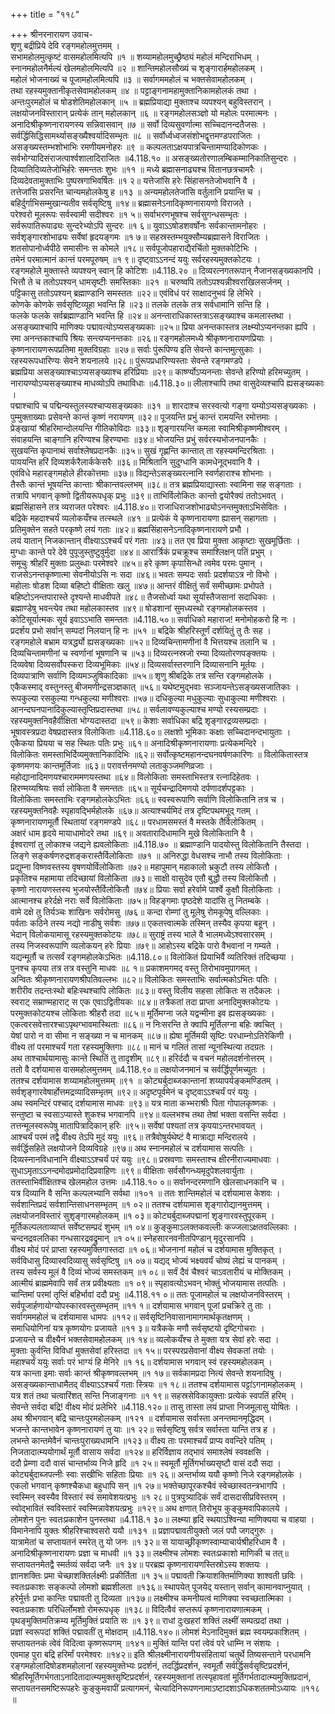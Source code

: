 +++
title = "११८"

+++
श्रीनरनारायण उवाच-  
शृणु बद्रीप्रिये देवि रङ्गमहोलमुत्तमम् ।  
सभामहोलमुत्कृष्टं वासमहोलमित्यपि ॥१ ॥
शय्यामहोलमुच्छ्रैष्ठ्यं महोलं मन्दिराभिधम् ।  
स्नानमहोलनैर्मल्यं खेलमहोलमित्यपि ॥२ ॥
शान्तिमहोलसौख्यं च शृङ्गारार्हमहोलकम् ।  
महोलं भोजनाख्यं च पूजामहोलमित्यपि ॥३ ॥
सर्वागममहोलं च भक्तसेवामहोलकम् ।  
तथा रहस्यमुक्तानीकृतसेवामहोलकम् ॥४ ॥
पट्टाङ्गनामहामुक्तानिकामहोलकं तथा ।  
अन्तःपुरमहोलं च षोडशेतिमहोलकान् ॥५ ॥
ब्रह्मप्रियाद्या मुक्ताश्च व्यपश्यन् बहुविस्तरान् ।  
लक्षयोजनविस्तारान् प्रत्येकं तान् महोलकान् ॥६ ॥
रङ्गमहोलसञ्ज्ञो यो महोलः परमात्मनः ।  
अनादिश्रीकृष्णनारायणस्य सन्निवासवान् ॥७ ॥
सर्वो दिव्यसुवर्णात्मा सच्चिदानन्दतैजसः ।  
सर्वर्द्धिसिद्धिसामर्थ्यासङ्ख्यैश्वर्यादिसम्भृतः ॥८ ॥
सर्वोर्ध्वध्वजसंशोभद्वृत्तमण्डपराजितः ।  
असङ्ख्यस्तम्भशोभाभिः रमणीयमनोहरः ॥९ ॥
कल्पलताऽक्षयपात्रचिन्तामण्यादिकोणकः ।  
सर्वभोग्यादिसंराजत्पार्श्वशालादिराजितः ॥4.118.१० ॥
असङ्ख्यतोरणालम्बिकम्मानिकातिसुन्दरः ।  
दिव्यातिदिव्यतेजोभिर्हरेः समन्ततः शुभः ॥११ ॥
मध्ये ब्रह्मासनाढ्यश्च वितानछत्रचामरैः ।  
दिव्यदेवतामुक्ताभिः पुष्पस्रगाभिवर्षितः ॥१ २॥
यत्तेजांसि हरेः सिंहासनतेजोभवानि वै ।  
तत्तेजांसि प्रसरन्ति चान्यमहोलकेषु ह ॥१३ ॥
अन्यमहोलतेजांसि वर्तुलानि प्रयान्ति च ।  
बहिर्दुर्गाभिसम्मुखान्यतीव सर्वसृष्टिषु ॥१४॥
ब्रह्मासनेऽनादिकृष्णनारायणो विराजते ।  
परेश्वरो मूलरूपः सर्वस्वामी सदीश्वरः ॥१ ५॥
सर्वाभरणभूषश्च सर्वसुगन्धसम्भृतः ।  
सर्वरूपातिरूपाढ्यः सुन्दरेभ्योऽपि सुन्दरः ॥१ ६॥
युवाऽऽषोडशवर्षोनः सर्वकान्तामनोहरः ।  
सर्वशृङ्गारशोभाढ्यः सर्वेषां हृदयङ्गमः ॥१ ७॥
सहस्रस्तम्भयुक्सौम्यब्रह्मासने विराजितः ।  
शतसोपानोर्ध्वपीठे समासीनः स कोमले ॥१८॥
सर्वपूजोपहाराद्यैरर्चितो मुक्तकोटिभिः ।  
तमेनं परमात्मानं कान्तं परमपूरुषम् ॥१ ९॥
दृष्ट्वाऽऽनन्दं ययुः सर्वरहस्यमुक्तकोटयः ।  
रङ्गमहोले मुक्तास्ते व्यपश्यन् स्वान् हि कोटिशः ॥4.118.२० ॥
दिव्यरत्नगतरूपान् नैजानसङ्ख्यकानपि ।  
भित्तौ ते च ततोऽपश्यन् धामसृष्टीः समस्तिकाः ॥२१ ॥
चरुष्वपि ततोऽपश्यन्नीश्वराखिलसर्जनम् ।  
पट्टिकासु ततोऽपश्यन् ब्रह्माण्डानि समस्ततः ॥२२॥
एवंविधं परं साक्षादनुभवं हि लेभिरे ।  
कोणके कोणके सर्वसृष्टिव्यूहा भवन्ति हि ॥२३॥
तलके तलके तत्र सर्वधामानि सन्ति हि ।  
फलके फलके सर्वब्रह्माण्डानि भवन्ति हि ॥२४॥
अनन्ताराधिकास्तत्राऽसङ्ख्याश्च कमलास्तथा ।  
असङ्ख्याश्चापि माणिक्यः पद्मावत्योऽप्यसङ्ख्यकाः ॥२५॥
प्रिया अनन्तकास्तत्र लक्ष्म्योऽप्यनन्तका ह्यपि ।  
रमा अनन्तकाश्चापि श्रियः सन्त्यप्यनन्तकाः ॥२६॥
रङ्गमहोलमध्ये श्रीकृष्णनारायणप्रियाः ।  
कृष्णनारायणरूपप्रतिमा मुक्तविग्रहाः ॥२७॥
सर्वाः पुंरूपिण्य इति सेवन्ते कान्तमुत्सुकाः ।  
रहस्यरूपधारिण्यः सेवने शयनालये ॥२८॥
पुंरूपप्रधारिण्यस्ताः सेवन्ते रङ्गमण्डपे ।  
ब्रह्मप्रिया असङ्ख्याश्चाऽप्यसङ्ख्याश्च हरिप्रियाः ॥२९॥
कार्ष्ण्योऽप्यनन्ताः सेवन्ते हरिण्यो हरिमच्युतम् ।  
नारायण्योऽप्यसङ्ख्याश्च माधव्योऽपि तथाविधाः ॥4.118.३०॥
लीलाश्चापि तथा वासुदेव्यश्चापि ह्यसङ्ख्यकाः ।  
पद्माश्चापि च पद्मिन्यस्तुलस्यश्चाप्यसङ्ख्यकाः ॥३१ ॥
शारदाश्च सरस्वत्यो गङ्गा यम्योऽप्यसङ्ख्यकाः ।  
पुम्मुक्ताख्याः प्रसेवन्ते कान्तं कृष्णं नरायणम् ॥३२॥
पूजयन्ति प्रभुं कान्तं रामयन्ति रमोत्तमाः ।  
प्रेङ्खायां श्रीहरिमान्दोलयन्ति गीतिकोविदाः ॥३३॥
शृङ्गारयन्ति कमला स्वामिश्रीकृष्णमीश्वरम् ।  
संवाहयन्ति चाङ्गानि हरिण्यश्च हिरण्यभाः ॥३४॥
भोजयन्ति प्रभुं सर्वरस्यभोजनपानकैः ।  
सुखयन्ति कृपानाथं सर्वाश्लेषप्रदानकैः ॥३५॥
सुखं गृह्णन्ति कान्तात् ता रहस्यमन्दिरश्रिताः ।  
पाययन्ति हरिं दिव्यशर्करैलार्ककेसरैः ॥३६॥
मिश्रितानि सुदुग्धानि कामधेनूद्भवानि वै ।  
एवंविधे महारङ्गमहोले हीरकोत्तमाः ॥३७॥
विद्यन्तेऽसङ्ख्यरत्नानि स्वर्णहाराश्च शोभनाः ।  
तैस्तैः कान्तं भूषयन्ति कान्ताः श्रीकान्तवल्लभम् ॥३८॥
तत्र ब्रह्मप्रियाद्यास्ताः स्वामिना सह सङ्गताः ।  
तत्रापि भगवान् कृष्णो द्वितीयरूपधृक् प्रभुः ॥३९॥
ताभिर्विलोकितः कान्तो द्वयोरैक्यं ततोऽभवत् ।  
ब्रह्मसिंहासने तत्र व्यराजत परेश्वरः ॥4.118.४०॥
राजाधिराजशोभाढ्योऽनन्तमुक्ताऽभिसेवितः ।  
बद्रिके महदाश्चर्यं व्यलोकयँश्च तत्स्थले ॥४१ ॥
प्रत्येकं ये कृष्णनारायणा ह्यासन् सहागताः ।  
प्रतिमुक्तेन सहते परकृष्णे लयं गताः ॥४२॥
ब्रह्मसिंहासनेऽनादिकृष्णनारायणे प्रभौ ।  
लयं यातान् निजकान्तान् वीक्ष्याऽऽश्चर्यं परं गताः ॥४३॥
तत एव प्रिया मुक्ता आकृष्टाः सुखमूर्छिताः ।  
मुग्धाः कान्ते परे देवे पुपूजुस्तुष्टुवुर्मुदा ॥४४॥
आरार्त्रिकं प्रचक्रूश्च समाश्लिक्षन् पतिं प्रभुम् ।  
समूचुः श्रीहरिं मुक्ताः प्रलुब्धाः परमेश्वरे ॥४५॥
हरे कृष्ण कृपासिन्धो त्वमेव परमः पुमान् ।  
राजसेऽनन्तकृष्णात्मा सेवनीयोऽसि नः सदा ॥४६॥
भवतः सम्पदः सर्वाः प्रदर्शयाऽत्र नो विभो ।  
महोलाः षोडश दिव्या बहिष्टो वीक्षिताः खलु ॥४७॥
आन्तरं वीक्षितुं सर्वं समीच्छामः प्रभोपते ।  
बहिष्टोऽनन्तपारास्ते दृश्यन्ते माधवीपते ॥४८॥
तैजसोर्ध्वा यथा सूर्यास्तैजसानां सदाधिकाः ।  
ब्रह्माण्डेषु भवन्त्येव तथा महोलकास्तव ॥४९॥
षोडशानां सुमध्यस्थो रङ्गमहोलकस्तव ।  
कोटिसूर्यात्मकः सूर्य इवाऽऽभाति समन्ततः ॥4.118.५०॥
सर्वाधिको महाराज! मनोमोहकरो हि नः ।  
प्रदर्शय प्रभो सर्वान् सम्पदां निलयान् हि नः ॥५१ ॥
बद्रिके श्रीहरिस्तूर्णं दर्शयितुं तु तैः सह ।  
रङ्गमहोले बभ्राम यत्रर्द्ध्यो ह्यसङ्ख्यकाः ॥५२॥
दिव्यचिन्तामणीनां वै भित्तयश्च तलानि च ।  
दिव्यचिन्तामणीनां च स्वर्णानां भूषणानि च ॥५३॥
दिव्यरत्नस्रजो रम्या दिव्यतोरणपङ्क्तयः ।  
दिव्यवेषा दिव्यसर्वोपस्करा दिव्यभूमिकाः ॥५४॥
दिव्यसर्वास्तरणानि दिव्यासनानि मूर्तयः ।  
दिव्यपात्राणि सर्वाणि दिव्यमञ्जुषिकादिकाः ॥५५॥
शृणु श्रीबद्रिके तत्र सन्ति रङ्गमहोलके ।  
एकैकस्माद् वस्तुनस्तु बीजमणीन्द्रसञ्ज्ञकात् ॥५६॥
यथेष्टमुद्भवाः सञ्जायन्तेऽसङ्ख्यसजातिकाः ।  
रूपकुल्या रसकुल्या गन्धकुल्या मणीश्वराः ॥५७॥
दधिकुल्या मधुकुल्याः सुधाकुल्या मणीश्वराः ।  
आनन्दघनपानादिकुल्यास्तृप्तिप्रदास्तथा ॥५८॥
सर्वलावण्यकुल्याश्च मण्यो रस्यसम्प्रदाः ।  
रहस्यमुक्तनिवहैर्वीक्षिता भोग्यदास्तदा ॥५९॥
केशाः सर्वाधिका बद्रि शृङ्गारद्रव्यसम्प्रदाः ।  
भूषावस्त्रप्रदा वेषप्रदास्तत्र विलोकिताः ॥4.118.६०॥
लक्षशो भूमिकाः कक्षाः सच्चिदानन्दभायुताः ।  
एकैकया प्रियया च सह स्थितः पतिः प्रभुः ॥६१॥
अनादिश्रीकृष्णनारायणाः प्रत्येकमन्दिरे ।  
विलोकितः समस्ताभिर्दिव्यमुक्तानिकादिभिः ॥६२॥
सर्वोत्कृष्टमहानन्दघनवर्षणकारिणः ॥
विलोकितास्तत्र कृष्णमणयः कान्तमूर्तिजाः ॥६३॥
परावर्त्तनमण्यो लताकुञ्जमणिव्रजाः ।  
महोद्यानादिमणयश्चाराममणयस्तथा ॥६४॥
विलोकिताः समस्ताभिस्तत्र रत्नादिहेतवः ।  
हिरण्मय्यश्रियः सर्वा लोकिता वै समन्ततः ॥६५॥
सूर्यचन्द्रादिमणयो दर्पणादर्शपट्टकाः ।  
विलोकिताः समस्ताभिः रङ्गमहोलकेऽभितः ॥६६॥
स्वस्वरूपाणि सर्वाणि विलोकितानि तत्र च ।  
रहस्यमुक्तनिवहैः स्पृहावद्भिर्महोलके ॥६७॥
अत्याश्चर्यमिदं तत्र दृष्टिपथमभूद् गतम् ।  
कृष्णनारायणमूर्तौ स्थितायां रङ्गमण्डपे ॥६८॥
परधामसमस्तं वै मस्तके तैर्विलोकितम् ।  
अक्षरं धाम हृदये मायाधामोदरे तथा ॥६९॥
अवतारादिधामानि मुखे विलोकितानि वै ।  
ईश्वराणां तु लोकाश्च जद्यने ह्यवलोकिताः ॥4.118.७० ॥
ब्रह्माण्डानि पादयोस्तु विलोकितानि तैस्तदा ।  
लिङ्गे सङ्कर्षणरुद्रशङ्करास्तैर्विलोकिताः ॥७१ ॥
अनिरुद्धा वेधसश्च नाभौ तस्य विलोकिताः ।  
प्रद्युम्ना विष्णवस्तस्य वृषणयोर्विलोकिताः ॥७२॥
महापुमान् महाकालो भ्रकुटौ तस्य लोकितौ ।  
प्रकृतिश्च महामाया तदिच्छायां विलोकिता ॥७३॥
साक्षी वासुदेव एतौ बुद्धौ तस्य विलोकितौ ।  
कृष्णो नारायणस्तस्य भुजयोस्तैर्विलोकितौ ॥७४॥
प्रियाः सर्वा हरेर्वामे पार्श्वे कुक्षौ विलोकिताः ।  
आत्मानश्च हरेर्दक्षे नराः सर्वे विलोकिताः ॥७५॥
विहङ्गमाः पृष्ठदेशे यादांसि तु नितम्बके ।  
वामे दक्षे तु तिर्यञ्चः शाखिनः सर्वरोमसु ॥७६॥
कन्दा रोम्णां तु मूलेषु रोमकूपेषु वल्लिकाः ।  
पर्वताः कठिने तस्य नद्यो नाडीषु सर्वशः ॥७७॥
एकतत्त्वात्मके तस्मिन् तस्यैव कृपया बहून् ।  
भेदान् विलोकयामासू रहस्यमुक्तकोटयः ॥७८॥
सुराष्ट्रं तस्य भाले वै भालमध्येऽश्वसारसम् ।  
तस्य निजस्वरूपाणि व्यलोकयन् हरेः प्रियाः ॥७९॥
आहोऽस्य बद्रिके पारो वैभवानां न गम्यते ।  
यद्यन्मूर्तौ च तत्सर्वं रङ्गमहोलकेऽभितः ॥4.118.८०॥
विलोकितं प्रियाभिर्वै व्यतिरिक्तं तदिच्छया ।  
पुनश्च कृपया तत्र तत्र वस्तुनि माधवः ॥८ १॥
प्रकाशमगमद् वस्तु तिरोभावमुपागमत् ।  
अन्वितः श्रीकृष्णनारायणश्रीपतिवल्लभः ॥८२॥
विलोकितः समस्ताभिः सर्वात्मकोऽभितः पतिः ।  
शरीरीव तदन्तःस्थो बहिःस्थश्चापि लोकितः ॥८३॥
वस्तु विलीय सहसा लोकितः स तदैकलः ।  
स्वराट् सम्राण्महाराट् स एक एवाऽद्वितीयकः ॥८४॥
तत्रैकतां तदा प्राप्ता अनादिमुक्तकोटयः ।  
परमुक्तकोटयश्च लोकिताः श्रीहरौ तदा ॥८५॥
मूर्तिमग्ना जले यद्वन्मीना इव ह्यसङ्ख्यकाः ।  
एकत्वरसवेत्तारश्चाऽपृथग्भावमास्थिताः ॥८६॥
न निःसरन्ति ते क्वापि मूर्तिलग्ना बहिः क्वचित् ।  
येषां पारो न वा सीमा न सङ्ख्या न च मानकम् ॥८७॥
ह्येषा मूर्तिमयी सृष्टिः परधाम्नोऽतिरेकिणी ।  
वीक्ष्य तां परमाश्चर्यं गता रहस्यमुक्तिगाः ॥८८॥
मानं च गलितं तासां न्यूनस्थित्या तदग्रतः ।  
अथ ताश्चार्थयामासुः कान्ते स्थितिं तु तादृशीम् ॥८९॥
हरिर्ददौ च वचनं महोलदर्शनोत्तरम् ।  
ततो वै दर्शयामास वासमहोलमुत्तमम् ॥4.118.९०॥
लक्षयोजनमानं च सर्वर्द्धिपूर्णमच्युतः ।  
ततश्च दर्शयामास शय्यामहोलमुत्तमम् ॥९१ ॥
कोट्यर्बुदाब्जकान्तानां शय्यापर्यङ्कमण्डितम् ।  
सर्वशृङ्गारवेषार्होत्तमद्रव्यादिसम्भृतम् ॥९२॥
अदृष्टपूर्वमेनं च दृष्ट्वाऽऽश्चर्यं परं ययुः ।  
अथ स्वमन्दिरं पश्चाद् दर्शयामास माधवः ॥९३॥
यत्र माता कभ्भराश्रीः पिता गोपालकृष्णकः ।  
सन्तुष्टा च स्वसाऽप्यास्ते शुकश्च भगवानपि ॥९४॥
वल्लभश्च तथा तेषां भक्ता वसन्ति सर्वदा ।  
तत्तन्मूलस्वरूपेषु मातापित्रादिकान् हरिः ॥९५॥
सर्वेषां पश्यतां तत्र कृपयाऽन्तरभावयत् ।  
आश्चर्यं परमं तद्वै वीक्ष्य तेऽपि मुदं ययुः ॥९६॥
तत्रैवोषुर्यथेष्टं वै मात्राद्या मन्दिरालये ।  
सर्वर्द्धिसहिते लक्षयोजने दिव्यविग्रहे ॥९७॥
अथ स्नानमहोलं च दर्शयामास सत्पतिः ।  
दिव्यस्नानविधानानि वीक्ष्याऽऽश्चर्यं परं ययुः ॥९८॥
प्रस्रवणाः समस्ताश्च क्षीरनीराज्यमाधवाः ।  
सुधाऽमृताऽऽनन्दमोदप्रमोदादिप्रवाहिणः ॥९९॥
वीक्षिताः सर्वसौगन्ध्यमृदुपेशलवार्युताः ।  
ततस्ताभिर्वीक्षितश्च खेलमहोल उत्तमः ॥4.118.१० ०॥
सर्वानन्दरमणानि खेलसाधनकानि च ।  
यत्र दिव्यानि वै सन्ति कल्पलभ्यानि सर्वथा ॥१०१ ॥
ततः शान्तिमहोलं च दर्शयामास केशवः ।  
सर्वशान्तिप्रदं सर्वशान्तिसाधनसम्भृतम् ॥१ ०२॥
ततश्च दर्शयामास शृङ्गारोद्यानमुत्तमम् ।  
लक्षयोजनविस्तारं सुशृङ्गारमहोलकम् ॥१ ०३॥
कोट्यर्बुदाब्जपद्मानां शृङ्गारवस्तुपूरकम् ।  
मूर्तिकल्पलताव्याप्तं सर्वेष्टसम्प्रदं शुभम् ॥१ ०४॥
कुङ्कुमाऽलक्तकवल्लीः कज्जलाऽक्षतवल्लिकाः ।  
चन्दनद्रवलतिका गन्धसारद्रवद्रुमान् ॥१ ०५॥
स्नेहसारनवनीतपिण्डान् मृदुरसानपि ।  
वीक्ष्य मोदं परं प्राप्ता रहस्यमुक्तिगास्तदा ॥१ ०६॥
भोजनानां महोलं च दर्शयामास मुक्तिकृत् ।  
सर्वविधासु दिव्यास्वदिव्यासु सर्वसृष्टिषु ॥१ ०७॥
यद्यद् भोज्यं भक्ष्यवर्यं चोष्यं लेह्यं च पानकम् ।  
तस्य सर्वस्य मूलं वै दिव्यं भोज्यं समस्तकम् ॥१ ०८॥
सर्वं दैवं चैश्वरं चाऽवतारीयं च मोक्तिकम् ।  
आत्मीयं ब्राह्ममेवापि सर्वं तत्र प्रवीक्ष्यताः ॥१ ०९॥
स्पृहावत्योऽभवन् भोक्तुं भोजयामास तत्पतिः ।  
चान्तिमां परमां तृप्तिं बहिर्भावां ददौ प्रभुः ॥4.118.११ ०॥
ततः पूजामहोलं च लक्षयोजनविस्तरम् ।  
सर्वपूजार्हणायोग्योपस्कारवस्तुसम्भृतम् ॥११ १॥
दर्शयामास भगवान् पूजां प्रचक्रिरे तु ताः ।  
सर्वागममहोलं च दर्शयामास धामपः ॥११२॥
सर्वसृष्टिनिवासानामागमार्थकृतक्षणम् ।  
समाधियोगिनां यत्र कृष्णयोगः प्रजायते ॥११ ३॥
यत्रैकके मणौ सर्वसृष्टयो दृष्टिगोचराः ।  
प्रजायन्ते च वीक्ष्यैनं भक्तसेवामहोलकम् ॥१ १४॥
व्यलोकयँश्च ते मुक्ता यत्र सेवां हरेः सदा ।  
मुक्ताः कुर्वन्ति विविधां मुक्तसेवां हरिस्तदा ॥१ १५॥
परस्परप्रसेवानां वीक्ष्य सेवकतां तयोः ।  
महाश्चर्यं ययुः सर्वाः परं भाग्यं हि मेनिरे ॥१ १६॥
दर्शयामास भगवान् स्वं रहस्यमहोलकम् ।  
यत्र कान्ता इमाः सर्वाः कान्तं श्रीकृष्णवल्लभम् ॥१ १७॥
सर्वकामप्रदा नित्यं सेवन्ते शयनादिषु ।  
असङ्ख्यकान्ताधामैतद् वीक्ष्याऽऽश्चर्यं गताः स्त्रियः ॥१ १८॥
ततश्च दर्शयामास पट्टांऽगनामहोलकम् ।  
यत्र शतं तथा चत्वारिंशत् सन्ति निजाङ्गनाः ॥१ १९॥
सहस्रसेविकायुक्ताः प्रत्येकं स्वपतिं हरिम् ।  
सेवन्ते सर्वदा बद्रि! वीक्ष्य मोदं प्रलेभिरे ॥4.118.१२०॥
तासु तास्ता लयं प्राप्ता निजमूलासु योषितः ।  
अथ श्रीभगवान् बद्रि चान्तःपुरमहोलकम् ॥१२१ ॥
दर्शयामास सर्वास्ता अनन्तमानमृद्धिदम् ।  
भजन्ते कान्तभावेन कृष्णनारायणं तु याः ॥१ २२॥
सर्वसृष्टिषु सर्वत्र सर्वास्ता यान्ति तत्र ह ।  
लभन्ते कान्तमेवैनं चान्तःपुराख्यधामनि ॥१२३॥
वीक्ष्य ताः परमाश्चर्यं प्राप्य ववन्दिरे पतिम् ।  
निजतादात्म्ययोगार्थं मूर्तौ वासाय सर्वदा ॥१२४॥
हरिर्विज्ञाय तद्भावं समाश्लेषं स्ववक्षसि ।  
ददौ प्रेम्णा ददौ वासं चान्तर्भाव्य निजे हृदि ॥१ २५॥
स्वमूर्तौ मूर्तिगर्भाख्यसृष्टौ वासं ददौ सदा ।  
कोट्यर्बुदाब्जपत्नीः स्वाः सखीभिः सहिताः प्रियाः ॥१ २६॥
अन्तर्भाव्य ययौ कृष्णो निजे रङ्गमहोलके ।  
एकलो भगवान् कृष्णश्चैकधा बहुधापि सन् ॥१ २७॥
भक्तेच्छापूरकश्चैवं स्वेच्छास्वतन्त्रभागपि ।  
स्वस्मिन् स्वस्यैव विस्तारं स्वं समावेशयत्प्रभुः ॥१ २८॥
पुत्रपुत्र्यादिकं सर्वं दासदासीप्रविस्तरम् ।  
स्वोद्भावितं स्वविस्तारं स्वस्मिन्नावेशयत्प्रभुः ॥१२९॥
अथ क्षणात् तिरोभूय कुङ्कुमवापिकालये ।  
लोमशेन पुनः स्वतःप्रकाशेन पुनस्तथा ॥4.118.१ ३०॥
लक्ष्म्या हृदि स्थयाऽश्विन्या माणिक्यया च वाहया ।  
विमानेनापि युक्तः श्रीहरिश्चाश्वसरो ययौ ॥१३१ ॥
प्रज्ञापद्मावतीयुक्तो जलं पपौ जगद्गुरुः ।  
यात्रामेतां च सप्तायतनं स्मरेत् तु यो जनः ॥१ ३२॥
स यायाच्छ्रीकृष्णस्वाम्याचार्यश्रीहरिधाम वै ।  
अनादिश्रीकृष्णनारायणः प्रज्ञा च माधवी ॥१ ३३॥
लक्ष्मीश्च लोमशः स्वतःप्रकाशो माणिकी च तत्॥
सप्तायतनमेतद्वै स्मर्तव्यं सर्वदा जनैः ॥१ ३४॥
परब्रह्म कृष्णनारायणस्तिस्रोऽस्य शक्तयः ।  
ज्ञानशक्तिः प्रमा चेच्छाशक्तिर्लक्ष्मीः प्रकीर्तिता ॥१ ३५॥
पद्मावती क्रियाशक्तिर्माणिक्या शाश्वती छविः ।  
स्वतःप्रकाशः सङ्कल्पो लोमशो ब्रह्मशीलता ॥१३६॥
स्थापयेत् पूजयेद् यस्तान् सर्वान् कामानवाप्नुयात् ।  
हरेर्मूर्त्तः प्रभा कान्तिः पद्मावती तु दिव्यता ॥१३७॥
लक्ष्मीश्च कमनीयत्वं माणिक्या स्वच्छतात्मिका ।  
स्वतःप्रकाशः परिधिर्लोमशो रोमरूपधृक् ॥१३८॥
विदित्वैवं सप्तरूपं कृष्णनारायणात्मकम् ।  
पृथङ्मुक्तिमतिक्रम्य मूर्तिमुक्तिं प्रयाति सः ॥१ ३९॥
राधां दुःखहरां शक्तिं लक्ष्मीं सम्पत्प्रदां तथा ।  
प्रज्ञां स्वरूपदां शक्तिं पद्मावतीं तु मोक्षदाम् ॥4.118.१४०॥
लोमशं मेऽनादिमुक्तं ब्रह्म स्वयम्प्रकाशितम् ।  
सप्तायतनकं त्वेवं विदित्वा कृष्णरूपगम् ॥१४१॥
मुक्तिं यान्ति परां त्वेवं परे धाम्नि न संशयः ।  
एवमाह पुरा बद्रि हरिर्मां परमेश्वरः ॥१४२॥
इति श्रीलक्ष्मीनारायणीयसंहितायां चतुर्थे तिष्यसन्ताने परधामनि रङ्गमहोलादिषोडशमहोलानां रहस्यमुक्तेभ्यः प्रदर्शनं, तदर्द्धिप्रदर्शन, स्वमूर्तौ सर्वर्द्धिसर्वसृष्टिप्रदर्शनं, श्रीहरिमूर्तिगर्भगताऽनादितादात्म्यमुक्तसृष्टिप्रदर्शनं, रहस्यमुक्तानां तत्स्पृहावतां मूर्तिगर्भतादात्म्यमुक्तिप्रदानं, सप्तायतनसमष्टिरूपहरेः कुङ्कुमवापीं प्रत्यागमनं, चेत्यादिनिरूपणनामाऽष्टादशाऽधिकशततमोऽध्यायः ॥११८ ॥
    
    
